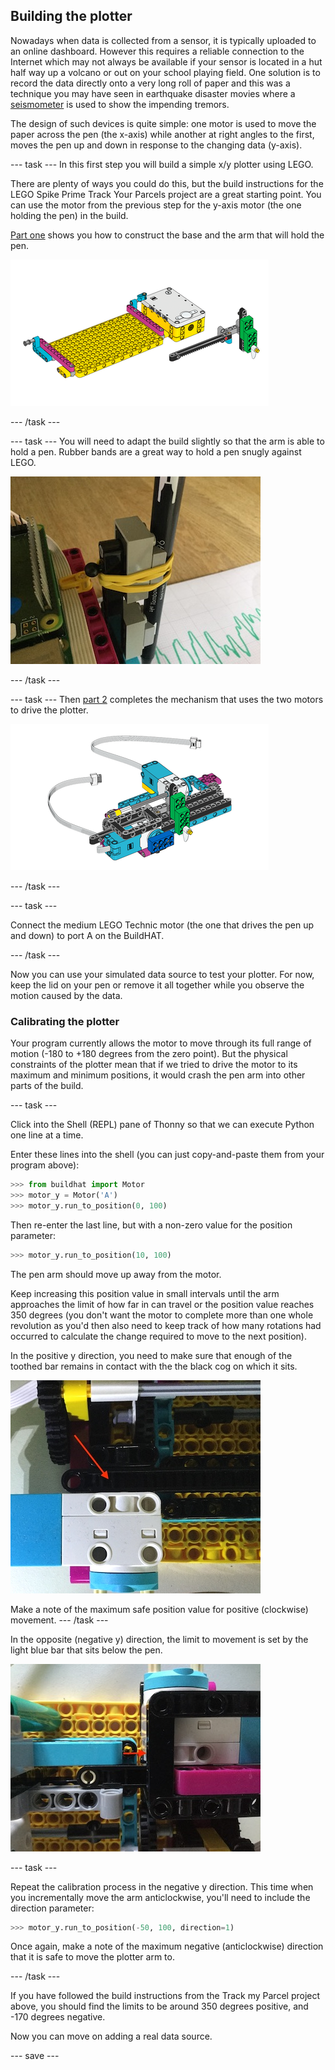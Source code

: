 ## Building the plotter

Nowadays when data is collected from a sensor, it is typically uploaded to an online dashboard. However this requires a reliable connection to the Internet which may not always be available if your sensor is located in a hut half way up a volcano or out on your school playing field. One solution is to record the data directly onto a very long roll of paper and this was a technique you may have seen in earthquake disaster movies where a [seismometer](https://en.wikipedia.org/wiki/Seismometer) is used to show the impending tremors. 

The design of such devices is quite simple: one motor is used to move the paper across the pen (the x-axis) while another at right angles to the first, moves the pen up and down in response to the changing data (y-axis). 

--- task ---
In this first step you will build a simple x/y plotter using LEGO. 

There are plenty of ways you could do this, but the build instructions for the LEGO Spike Prime Track Your Parcels project are a great starting point. You can use the motor from the previous step for the y-axis motor (the one holding the pen) in the build. 

[Part one](https://le-www-live-s.legocdn.com/sc/media/lessons/prime/pdf/building-instructions/track-your-packages-bi-pdf-book1of2-05883f81fed73ac3738781d084e0d4e2.pdf) shows you how to construct the base and the arm that will hold the pen.

![A drawing from the LEGO instructions](images/build1.png)

--- /task ---

--- task ---
You will need to adapt the build slightly so that the arm is able to hold a pen. Rubber bands are a great way to hold a pen snugly against LEGO.

![A photo of the partially assembled plotter model, with a pen attached to the LEGO elements with a rubber band](images/rubber_bands.jpg)

--- /task ---

--- task ---
Then [part 2](https://le-www-live-s.legocdn.com/sc/media/lessons/prime/pdf/building-instructions/track-your-packages-bi-pdf-book2of2-80dc3c8c61ec2d2ffa785b688326ef74.pdf) completes the mechanism that uses the two motors to drive the plotter.

![A drawing from the second part of the LEGO instructions](images/build2.png)

--- /task ---

--- task ---

Connect the medium LEGO Technic motor (the one that drives the pen up and down) to port A on the BuildHAT.

--- /task ---

Now you can use your simulated data source to test your plotter. For now, keep the lid on your pen or remove it all together while you observe the motion caused by the data.

### Calibrating the plotter

Your program currently allows the motor to move through its full range of motion (-180 to +180 degrees from the zero point). But the physical constraints of the plotter mean that if we tried to drive the motor to its maximum and minimum positions, it would crash the pen arm into other parts of the build.

--- task ---

Click into the Shell (REPL) pane of Thonny so that we can execute Python one line at a time. 

Enter these lines into the shell (you can just copy-and-paste them from your program above):

```python
>>> from buildhat import Motor
>>> motor_y = Motor('A')
>>> motor_y.run_to_position(0, 100)
```

Then re-enter the last line, but with a non-zero value for the position parameter:

```python
>>> motor_y.run_to_position(10, 100)
```

The pen arm should move up away from the motor.

Keep increasing this position value in small intervals until the arm approaches the limit of how far in can travel or the position value reaches 350 degrees (you don't want the motor to complete more than one whole revolution as you'd then also need to keep track of how many rotations had occurred to calculate the change required to move to the next position). 

In the positive y direction, you need to make sure that enough of the toothed bar remains in contact with the the black cog on which it sits. 


![positive y motion limit](images/motion_limit2.JPG)

Make a note of the maximum safe position value for positive (clockwise) movement. 
--- /task ---

In the opposite (negative y) direction, the limit to movement is set by the light blue bar that sits below the pen.

![negative x motion limit](images/motion_limit1.JPG)

--- task ---

Repeat the calibration process in the negative y direction. This time when you incrementally move the arm anticlockwise, you'll need to include the direction parameter:

```python
>>> motor_y.run_to_position(-50, 100, direction=1)
```

Once again, make a note of the maximum negative (anticlockwise) direction that it is safe to move the plotter arm to.

--- /task ---

If you have followed the build instructions from the Track my Parcel project above, you should find the limits to be around 350 degrees positive, and -170 degrees negative. 

Now you can move on adding a real data source. 

--- save ---